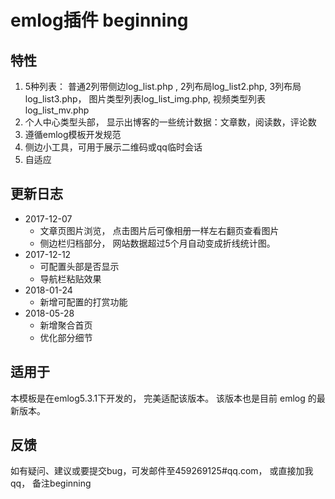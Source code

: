 # emlog插件 beginning

## 特性

1. 5种列表： 普通2列带侧边log_list.php , 2列布局log_list2.php, 3列布局log_list3.php， 图片类型列表log_list_img.php, 视频类型列表log_list_mv.php
2. 个人中心类型头部， 显示出博客的一些统计数据：文章数，阅读数，评论数
3. 遵循emlog模板开发规范
4. 侧边小工具，可用于展示二维码或qq临时会话
5. 自适应

## 更新日志

- 2017-12-07
    - 文章页图片浏览， 点击图片后可像相册一样左右翻页查看图片
    - 侧边栏归档部分， 网站数据超过5个月自动变成折线统计图。
- 2017-12-12
    - 可配置头部是否显示
    - 导航栏粘贴效果
- 2018-01-24
    - 新增可配置的打赏功能
- 2018-05-28
    - 新增聚合首页
    - 优化部分细节
    
## 适用于
本模板是在emlog5.3.1下开发的， 完美适配该版本。 该版本也是目前 emlog 的最新版本。

## 反馈
如有疑问、建议或要提交bug，可发邮件至459269125#qq.com， 或直接加我 qq， 备注beginning